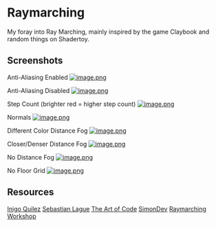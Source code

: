 # Raymarching
My foray into Ray Marching, mainly inspired by the game Claybook and random things on Shadertoy.

## Screenshots

Anti-Aliasing Enabled
[![image.png](https://i.postimg.cc/6QRzz2jY/image.png)](https://postimg.cc/XZjwYJ0C)

Anti-Aliasing Disabled
[![image.png](https://i.postimg.cc/cCcbhgJV/image.png)](https://postimg.cc/n9C2cLBk)

Step Count (brighter red = higher step count)
[![image.png](https://i.postimg.cc/3JcBTCzt/image.png)](https://postimg.cc/6yCRVRWZ)

Normals
[![image.png](https://i.postimg.cc/1tm66fLg/image.png)](https://postimg.cc/sBLvCDfy)

Different Color Distance Fog
[![image.png](https://i.postimg.cc/KjVgdQ4L/image.png)](https://postimg.cc/SY6s966N)

Closer/Denser Distance Fog
[![image.png](https://i.postimg.cc/sgCM7MWV/image.png)](https://postimg.cc/ykn6zYn5)

No Distance Fog
[![image.png](https://i.postimg.cc/TPC1zQ4w/image.png)](https://postimg.cc/yJ379hB4)

No Floor Grid
[![image.png](https://i.postimg.cc/L8SzRCNB/image.png)](https://postimg.cc/w7WtQVK7)

## Resources
[Inigo Quilez](https://iquilezles.org/)
[Sebastian Lague](https://github.com/SebLague/Ray-Marching/tree/master)
[The Art of Code](https://www.youtube.com/@TheArtofCodeIsCool)
[SimonDev](https://youtu.be/BNZtUB7yhX4)
[Raymarching Workshop](https://github.com/electricsquare/raymarching-workshop)
